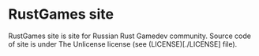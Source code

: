 # RustGames site
RustGames site is site for Russian Rust Gamedev community.
Source code of site is under The Unlicense license (see (LICENSE)[./LICENSE] file).
